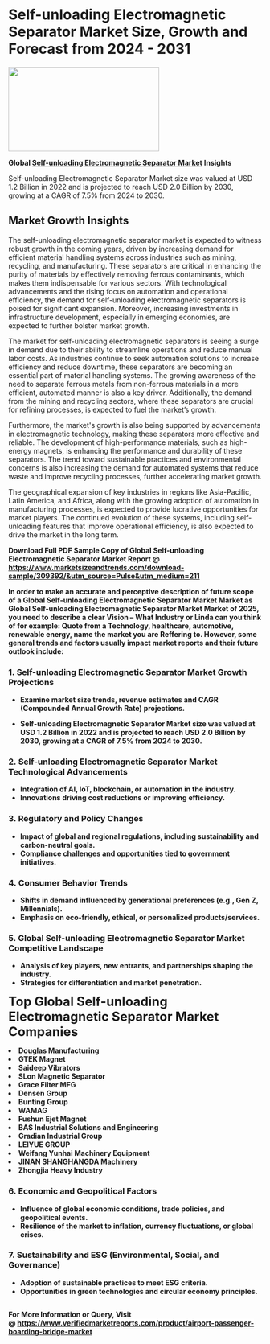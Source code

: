 <H1>Self-unloading Electromagnetic Separator Market Size, Growth and Forecast from 2024 - 2031</H1><img class="aligncenter size-medium wp-image-584254" src="https://thirdeyenews.in/wp-content/uploads/2024/09/Global-Market-Research-300x168.jpeg" alt="" width="300" height="168" /><p><strong>Global&nbsp;<a href="https://www.marketsizeandtrends.com/download-sample/309392/&amp;utm_source=Pulse&amp;utm_medium=211">Self-unloading Electromagnetic Separator Market</a> Insights</strong></p><p>Self-unloading Electromagnetic Separator Market size was valued at USD 1.2 Billion in 2022 and is projected to reach USD 2.0 Billion by 2030, growing at a CAGR of 7.5% from 2024 to 2030.</p><p><h2>Market Growth Insights</h2> <p>The self-unloading electromagnetic separator market is expected to witness robust growth in the coming years, driven by increasing demand for efficient material handling systems across industries such as mining, recycling, and manufacturing. These separators are critical in enhancing the purity of materials by effectively removing ferrous contaminants, which makes them indispensable for various sectors. With technological advancements and the rising focus on automation and operational efficiency, the demand for self-unloading electromagnetic separators is poised for significant expansion. Moreover, increasing investments in infrastructure development, especially in emerging economies, are expected to further bolster market growth.</p> <p><strong></strong></p> <p>The market for self-unloading electromagnetic separators is seeing a surge in demand due to their ability to streamline operations and reduce manual labor costs. As industries continue to seek automation solutions to increase efficiency and reduce downtime, these separators are becoming an essential part of material handling systems. The growing awareness of the need to separate ferrous metals from non-ferrous materials in a more efficient, automated manner is also a key driver. Additionally, the demand from the mining and recycling sectors, where these separators are crucial for refining processes, is expected to fuel the market’s growth.</p> <p>Furthermore, the market's growth is also being supported by advancements in electromagnetic technology, making these separators more effective and reliable. The development of high-performance materials, such as high-energy magnets, is enhancing the performance and durability of these separators. The trend toward sustainable practices and environmental concerns is also increasing the demand for automated systems that reduce waste and improve recycling processes, further accelerating market growth.</p> <p>The geographical expansion of key industries in regions like Asia-Pacific, Latin America, and Africa, along with the growing adoption of automation in manufacturing processes, is expected to provide lucrative opportunities for market players. The continued evolution of these systems, including self-unloading features that improve operational efficiency, is also expected to drive the market in the long term.</p> <p><strong></p><p><span class=""><strong>Download Full PDF Sample Copy of Global Self-unloading Electromagnetic Separator Market Report</strong> @ <a href="https://www.marketsizeandtrends.com/download-sample/309392/&amp;utm_source=Pulse&amp;utm_medium=211" target="_blank">https://www.marketsizeandtrends.com/download-sample/309392/&amp;utm_source=Pulse&amp;utm_medium=211</a></span></p><p>In order to make an accurate and perceptive description of future scope of a Global&nbsp;Self-unloading Electromagnetic Separator Market Market as Global&nbsp;Self-unloading Electromagnetic Separator Market Market of 2025, you need to describe a clear Vision &ndash; What Industry or Linda can you think of for example: Quote from a Technology, healthcare, automotive, renewable energy, name the market you are Reffering to. However, some general trends and factors usually impact market reports and their future outlook include:</p><h3>1.&nbsp;<strong>Self-unloading Electromagnetic Separator Market Growth Projections</strong></h3><ul><li>Examine market size trends, revenue estimates and CAGR (Compounded Annual Growth Rate) projections.</li><li><p>Self-unloading Electromagnetic Separator Market size was valued at USD 1.2 Billion in 2022 and is projected to reach USD 2.0 Billion by 2030, growing at a CAGR of 7.5% from 2024 to 2030.</p></li></ul><h3>2.&nbsp;<strong>Self-unloading Electromagnetic Separator Market Technological Advancements</strong></h3><ul><li>Integration of AI, IoT, blockchain, or automation in the industry.</li><li>Innovations driving cost reductions or improving efficiency.</li></ul><h3>3.&nbsp;<strong>Regulatory and Policy Changes</strong></h3><ul><li>Impact of global and regional regulations, including sustainability and carbon-neutral goals.</li><li>Compliance challenges and opportunities tied to government initiatives.</li></ul><h3>4.&nbsp;<strong>Consumer Behavior Trends</strong></h3><ul><li>Shifts in demand influenced by generational preferences (e.g., Gen Z, Millennials).</li><li>Emphasis on eco-friendly, ethical, or personalized products/services.</li></ul><h3>5.&nbsp;<strong>Global Self-unloading Electromagnetic Separator Market Competitive Landscape</strong></h3><ul><li>Analysis of key players, new entrants, and partnerships shaping the industry.</li><li>Strategies for differentiation and market penetration.</li></ul><p data-pm-slice="1 1 []"><span style="color: inherit; font-family: inherit; font-size: 25px;">Top Global Self-unloading Electromagnetic Separator Market Companies</span></p><div class="" data-test-id=""><p><li>Douglas Manufacturing</li><li> GTEK Magnet</li><li> Saideep Vibrators</li><li> SLon Magnetic Separator</li><li> Grace Filter MFG</li><li> Densen Group</li><li> Bunting Group</li><li> WAMAG</li><li> Fushun Ejet Magnet</li><li> BAS Industrial Solutions and Engineering</li><li> Gradian Industrial Group</li><li> LEIYUE GROUP</li><li> Weifang Yunhai Machinery Equipment</li><li> JINAN SHANGHANGDA Machinery</li><li> Zhongjia Heavy Industry</li></p></div><h3>6.&nbsp;<strong>Economic and Geopolitical Factors</strong></h3><ul><li>Influence of global economic conditions, trade policies, and geopolitical events.</li><li>Resilience of the market to inflation, currency fluctuations, or global crises.</li></ul><h3>7.&nbsp;<strong>Sustainability and ESG (Environmental, Social, and Governance)</strong></h3><ul><li>Adoption of sustainable practices to meet ESG criteria.</li><li>Opportunities in green technologies and circular economy principles.</li></ul><h2><strong style="font-size: 14px;">For More Information or Query, Visit @&nbsp;</strong><a style="background-color: #ffffff; font-size: 14px;" href="https://www.marketsizeandtrends.com/report/self-unloading-electromagnetic-separator-market/" target="_blank">https://www.verifiedmarketreports.com/product/airport-passenger-boarding-bridge-market</a></h2>
